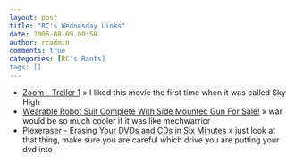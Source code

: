```yaml
---
layout: post
title: "RC's Wednesday Links"
date: 2006-08-09 00:58
author: rcadmin
comments: true
categories: [RC's Rants]
tags: []
---
```

<ul>
<li><a href="http://www.apple.com/trailers/sony_pictures/zoom/" title="Zoom - Trailer 1">Zoom - Trailer 1</a> &raquo; I liked this movie the first time when it was called Sky High</li>
<li><a href="http://gizmodo.com/gadgets/robots/wearable-robot-suit-complete-with-side-mounted-gun-for-sale-191651.php" title="Wearable Robot Suit Complete With Side Mounted Gun For Sale!">Wearable Robot Suit Complete With Side Mounted Gun For Sale!</a> &raquo; war would be so much cooler if it was like mechwarrior</li>
<li><a href="http://gizmodo.com/gadgets/peripherals/plexeraser-erasing-your-dvds-and-cds-in-six-minutes-191610.php" title="Plexeraser - Erasing Your DVDs and CDs in Six Minutes">Plexeraser - Erasing Your DVDs and CDs in Six Minutes</a> &raquo; just look at that thing, make sure you are careful which drive you are putting your dvd into</li>
</ul>

